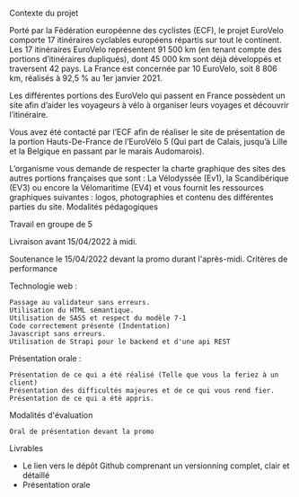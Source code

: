 Contexte du projet

Porté par la Fédération européenne des cyclistes (ECF), le projet EuroVelo comporte 17 itinéraires cyclables européens répartis sur tout le continent. Les 17 itinéraires EuroVelo représentent 91 500 km (en tenant compte des portions d’itinéraires dupliqués), dont 45 000 km sont déjà développés et traversent 42 pays. La France est concernée par 10 EuroVelo, soit 8 806 km, réalisés à 92,5 % au 1er janvier 2021.

Les différentes portions des EuroVelo qui passent en France possèdent un site afin d’aider les voyageurs à vélo à organiser leurs voyages et découvrir l’itinéraire.

Vous avez été contacté par l’ECF afin de réaliser le site de présentation de la portion Hauts-De-France de l’EuroVélo 5 (Qui part de Calais, jusqu’à Lille et la Belgique en passant par le marais Audomarois).

L’organisme vous demande de respecter la charte graphique des sites des autres portions françaises que sont : La Vélodyssée (Ev1), la Scandibérique (EV3) ou encore la Vélomaritime (EV4) et vous fournit les ressources graphiques suivantes : logos, photographies et contenu des différentes parties du site.
Modalités pédagogiques

Travail en groupe de 5

Livraison avant 15/04/2022 à midi.

Soutenance le 15/04/2022 devant la promo durant l'après-midi.
Critères de performance

Technologie web :

    Passage au validateur sans erreurs.
    Utilisation du HTML sémantique.
    Utilisation de SASS et respect du modèle 7-1
    Code correctement présenté (Indentation)
    Javascript sans erreurs.
    Utilisation de Strapi pour le backend et d'une api REST

Présentation orale :

    Présentation de ce qui a été réalisé (Telle que vous la feriez à un client)
    Présentation des difficultés majeures et de ce qui vous rend fier.
    Présentation de ce qui a été appris.

Modalités d'évaluation

    Oral de présentation devant la promo

Livrables

- Le lien vers le dépôt Github comprenant un versionning complet, clair et détaillé
- Présentation orale